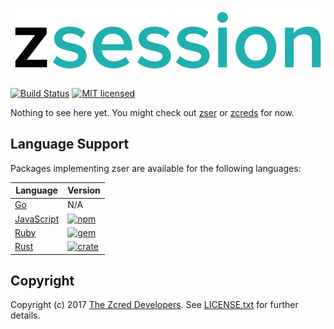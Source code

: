 # ![zsession][zsession-logo-image]

[![Build Status][build-image]][build-link]
[![MIT licensed][license-image]][license-link]

[zsession-logo-image]: https://raw.githubusercontent.com/zcred/logos/master/zsession-logo-md.png
[build-image]: https://secure.travis-ci.org/zcred/zsession.svg?branch=master
[build-link]: http://travis-ci.org/zcred/zsession
[license-image]: https://img.shields.io/badge/license-MIT-blue.svg
[license-link]: https://github.com/zcred/zsession/blob/master/LICENSE.txt

Nothing to see here yet. You might check out [zser] or [zcreds] for now.

[zser]: https://github.com/zcred/zser
[zcreds]: https://github.com/zcred/zcred

## Language Support

Packages implementing zser are available for the following languages:

| Language               | Version                              |
|------------------------|--------------------------------------|
| [Go][go-link]          | N/A                                  |
| [JavaScript][npm-link] | [![npm][npm-shield]][npm-link]       |
| [Ruby][gem-link]       | [![gem][gem-shield]][gem-link]       |
| [Rust][crate-link]     | [![crate][crate-shield]][crate-link] |

[go-link]: https://github.com/zcred/zsession/tree/master/go
[npm-shield]: https://img.shields.io/npm/v/zsession.svg
[npm-link]: https://www.npmjs.com/package/zsession
[gem-shield]: https://badge.fury.io/rb/zsession.svg
[gem-link]: https://rubygems.org/gems/zsession
[crate-shield]: https://img.shields.io/crates/v/zsession.svg
[crate-link]: https://crates.io/crates/zsession

## Copyright

Copyright (c) 2017 [The Zcred Developers][AUTHORS].
See [LICENSE.txt] for further details.

[AUTHORS]: https://github.com/zcred/zcred/blob/master/AUTHORS.md
[LICENSE.txt]: https://github.com/zcred/zsession/blob/master/LICENSE.txt
